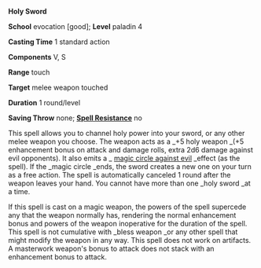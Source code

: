  **Holy Sword**

**School** evocation [good]; **Level** paladin 4

**Casting Time** 1 standard action

**Components** V, S

**Range** touch

**Target** melee weapon touched

**Duration** 1 round/level

**Saving Throw** none; **[Spell Resistance](../glossary.md#_spell-resistance)** no

This spell allows you to channel holy power into your sword, or any other melee weapon you choose. The weapon acts as a _+5 holy weapon _(+5 enhancement bonus on attack and damage rolls, extra 2d6 damage against evil opponents). It also emits a _ [magic circle against evil](magicCircleAgainstEvil.md#_magic-circle-against-evil) _effect (as the spell). If the _magic circle _ends, the sword creates a new one on your turn as a free action. The spell is automatically canceled 1 round after the weapon leaves your hand. You cannot have more than one _holy sword _at a time.

If this spell is cast on a magic weapon, the powers of the spell supercede any that the weapon normally has, rendering the normal enhancement bonus and powers of the weapon inoperative for the duration of the spell. This spell is not cumulative with _bless weapon _or any other spell that might modify the weapon in any way. This spell does not work on artifacts. A masterwork weapon's bonus to attack does not stack with an enhancement bonus to attack.

